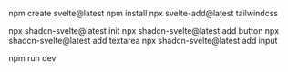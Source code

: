 npm create svelte@latest
npm install
npx svelte-add@latest tailwindcss

npx shadcn-svelte@latest init
npx shadcn-svelte@latest add button
npx shadcn-svelte@latest add textarea
npx shadcn-svelte@latest add input

npm run dev